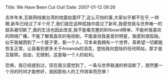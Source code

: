 Title: We Have Been Cut Out!
Date: 2007-01-12 09:26

<p> </p> 
<p> 去年年末,互联网线被台湾的地震给震坏了,这么可怕的事,大家似乎都不在乎,一转眼,新年已经过了半个月了,我们就在这种孤独中度过了新年,我感觉我与世界唯一的联系被切断了,我的生活也因此改变,我不能看完整的Billboard榜单，不能听我喜欢的网络广播，不能了解我喜欢的电视剧，不能查找我喜爱的明星，我感到很孤独，似乎我被困到了一个屋子里，我一个人，可本来我拥有一个世界，真希望一切都能恢复正常，让我看到更多关于Amanda的消息，登陆我向登陆的任何网站，那才是互联网，自由，无限制，这是每一个人的权利。</p> 
<p> 恐惧，我已经提到过，现在我又感觉到了，一条与世界联通的桥梁断了，居然要一个月的时间才能修好，我因那些人的工作效率而恐惧！</p>
